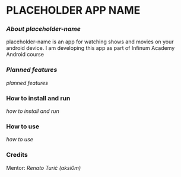 # PLACEHOLDER APP NAME

### *About placeholder-name*

placeholder-name is an app for watching shows and movies on your android device.
I am developing this app as part of Infinum Academy Android course

### *Planned features*
  *planned features*

### How to install and run
  *how to install and run*
  
### How to use
  *how to use*
  
### Credits
 Mentor: *Renato Turić (aksi0m)*
